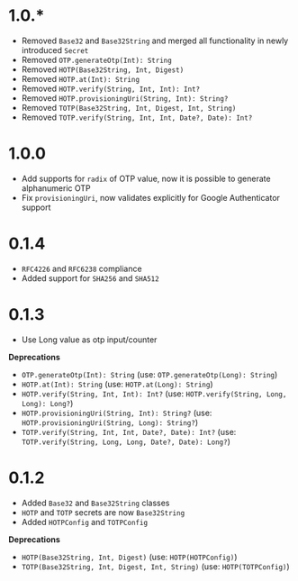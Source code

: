 # 1.0.*
- Removed `Base32` and `Base32String` and merged all functionality in newly introduced `Secret`
- Removed `OTP.generateOtp(Int): String`
- Removed `HOTP(Base32String, Int, Digest)`
- Removed `HOTP.at(Int): String`
- Removed `HOTP.verify(String, Int, Int): Int?`
- Removed `HOTP.provisioningUri(String, Int): String?`
- Removed `TOTP(Base32String, Int, Digest, Int, String)`
- Removed `TOTP.verify(String, Int, Int, Date?, Date): Int?`

# 1.0.0
- Add supports for `radix` of OTP value, now it is possible to generate alphanumeric OTP
- Fix `provisioningUri`, now validates explicitly for Google Authenticator support

# 0.1.4
- `RFC4226` and `RFC6238` compliance
- Added support for `SHA256` and `SHA512`

# 0.1.3
- Use Long value as otp input/counter

**Deprecations**
- `OTP.generateOtp(Int): String` (use: `OTP.generateOtp(Long): String`)
- `HOTP.at(Int): String` (use: `HOTP.at(Long): String`)
- `HOTP.verify(String, Int, Int): Int?` (use: `HOTP.verify(String, Long, Long): Long?`)
- `HOTP.provisioningUri(String, Int): String?` (use: `HOTP.provisioningUri(String, Long): String?`)
- `TOTP.verify(String, Int, Int, Date?, Date): Int?` (use: `TOTP.verify(String, Long, Long, Date?, Date): Long?`)

# 0.1.2
- Added `Base32` and `Base32String` classes
- `HOTP` and `TOTP` secrets are now `Base32String`
- Added `HOTPConfig` and `TOTPConfig`

**Deprecations**
- `HOTP(Base32String, Int, Digest)` (use: `HOTP(HOTPConfig)`)
- `TOTP(Base32String, Int, Digest, Int, String)` (use: `HOTP(TOTPConfig)`)
